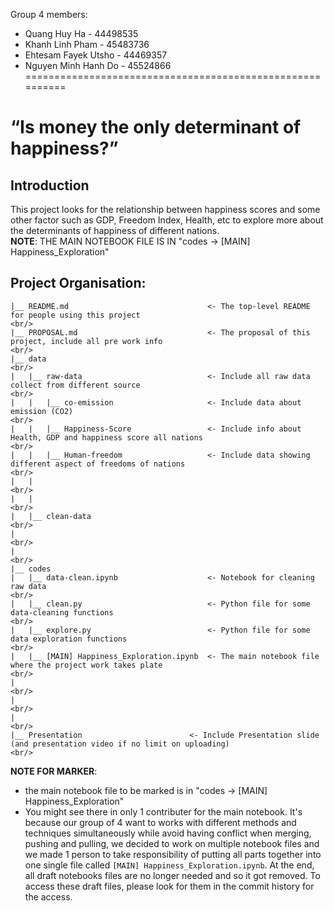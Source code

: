 Group 4 members:
- Quang Huy Ha - 44498535
- Khanh Linh Pham - 45483736
- Ehtesam Fayek Utsho - 44469357
- Nguyen Minh Hanh Do - 45524866
==========================================================
# “Is money the only determinant of happiness?”

## Introduction
This project looks for the relationship between happiness scores and some other factor such as GDP, Freedom Index, Health, etc to explore more about the determinants of happiness of different nations. <br/>
**NOTE**: THE MAIN NOTEBOOK FILE IS IN "codes -> [MAIN] Happiness_Exploration"

## Project Organisation:

    |__ README.md                               <- The top-level README for people using this project                                                   <br/>
    |__ PROPOSAL.md                             <- The proposal of this project, include all pre work info                                              <br/>
    |__ data                                                                                                                                            <br/>
    |   |__ raw-data                            <- Include all raw data collect from different source                                                   <br/>
    |   |   |__ co-emission                     <- Include data about emission (CO2)                                                                    <br/>
    |   |   |__ Happiness-Score                 <- Include info about Health, GDP and happiness score all nations                                       <br/>
    |   |   |__ Human-freedom                   <- Include data showing different aspect of freedoms of nations                                         <br/>
    |   |                                                                                                                                               <br/>
    |   |                                                                                                                                               <br/>
    |   |__ clean-data                                                                                                                                  <br/>
    |                                                                                                                                                   <br/>
    |                                                                                                                                                   <br/>
    |__ codes                                 
    |   |__ data-clean.ipynb                    <- Notebook for cleaning raw data                                                                       <br/>    
    |   |__ clean.py                            <- Python file for some data-cleaning functions                                                         <br/> 
    |   |__ explore.py                          <- Python file for some data exploration functions                                                      <br/> 
    |   |__ [MAIN] Happiness_Exploration.ipynb  <- The main notebook file where the project work takes plate                                            <br/>
    |                                                                                                                                                   <br/>
    |                                                                                                                                                   <br/>
    |                                                                                                                                                   <br/>
    |__ Presentation                        <- Include Presentation slide (and presentation video if no limit on uploading)                             <br/>

**NOTE FOR MARKER**: 
- the main notebook file to be marked is in "codes -> [MAIN] Happiness_Exploration"
- You might see there in only 1 contributer for the main notebook. It's because our group of 4 want to works with different methods and techniques simultaneously while avoid having conflict when merging, pushing and pulling, we decided to work on multiple notebook files and we made 1 person to take responsibility of putting all parts together into one single file called `[MAIN] Happiness_Exploration.ipynb`. At the end, all draft notebooks files are no longer needed and so it got removed. To access these draft files, please look for them in the commit history for the access. 
